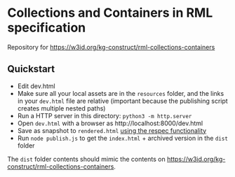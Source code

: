 # Collections and Containers in RML specification

Repository for https://w3id.org/kg-construct/rml-collections-containers

## Quickstart

- Edit dev.html
- Make sure all your local assets are in the `resources` folder, 
  and the links in your `dev.html` file are relative 
  (important because the publishing script creates multiple nested paths)
- Run a HTTP server in this directory: `python3 -m http.server`
- Open `dev.html` with a browser as http://localhost:8000/dev.html
- Save as snapshot to `rendered.html` [using the respec functionality](https://respec.org/docs/#using-browser)
- Run `node publish.js` to get the `index.html` + archived version in the `dist` folder

The `dist` folder contents should mimic the contents on https://w3id.org/kg-construct/rml-collections-containers.

